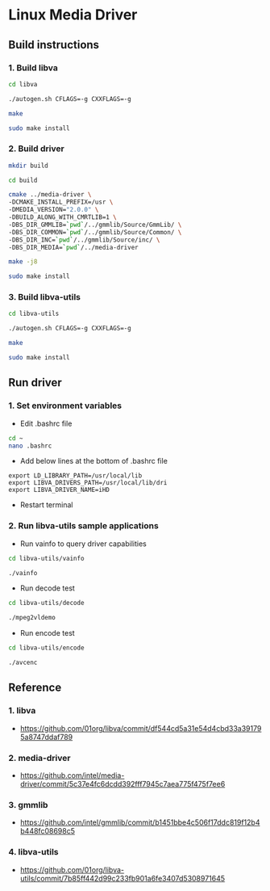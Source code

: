 # Linux Media Driver 

## Build instructions

### 1. Build libva

```bash
cd libva

./autogen.sh CFLAGS=-g CXXFLAGS=-g

make

sudo make install
```

### 2. Build driver

```bash
mkdir build

cd build

cmake ../media-driver \
-DCMAKE_INSTALL_PREFIX=/usr \
-DMEDIA_VERSION="2.0.0" \
-DBUILD_ALONG_WITH_CMRTLIB=1 \
-DBS_DIR_GMMLIB=`pwd`/../gmmlib/Source/GmmLib/ \
-DBS_DIR_COMMON=`pwd`/../gmmlib/Source/Common/ \
-DBS_DIR_INC=`pwd`/../gmmlib/Source/inc/ \
-DBS_DIR_MEDIA=`pwd`/../media-driver

make -j8

sudo make install
```

### 3. Build libva-utils

```bash
cd libva-utils

./autogen.sh CFLAGS=-g CXXFLAGS=-g

make

sudo make install
```

## Run driver

### 1. Set environment variables
* Edit .bashrc file
```bash
cd ~
nano .bashrc
```
* Add below lines at the bottom of .bashrc file
```
export LD_LIBRARY_PATH=/usr/local/lib
export LIBVA_DRIVERS_PATH=/usr/local/lib/dri
export LIBVA_DRIVER_NAME=iHD
```
* Restart terminal

### 2. Run libva-utils sample applications

  * Run vainfo to query driver capabilities
```bash
cd libva-utils/vainfo

./vainfo
```
  * Run decode test
```bash
cd libva-utils/decode

./mpeg2vldemo
```

  * Run encode test
```bash
cd libva-utils/encode

./avcenc
```

## Reference

### 1. libva
- https://github.com/01org/libva/commit/df544cd5a31e54d4cbd33a391795a8747ddaf789
### 2. media-driver
- https://github.com/intel/media-driver/commit/5c37e4fc6dcdd392fff7945c7aea775f475f7ee6
### 3. gmmlib
- https://github.com/intel/gmmlib/commit/b1451bbe4c506f17ddc819f12b4b448fc08698c5
### 4. libva-utils
- https://github.com/01org/libva-utils/commit/7b85ff442d99c233fb901a6fe3407d5308971645
